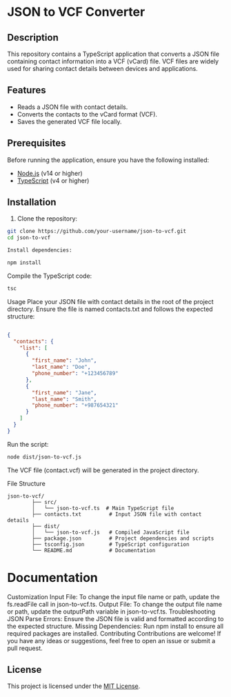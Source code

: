 # JSON to VCF Converter

## Description
This repository contains a TypeScript application that converts a JSON file containing contact information into a VCF (vCard) file. VCF files are widely used for sharing contact details between devices and applications.

## Features
- Reads a JSON file with contact details.
- Converts the contacts to the vCard format (VCF).
- Saves the generated VCF file locally.

## Prerequisites
Before running the application, ensure you have the following installed:
- [Node.js](https://nodejs.org/) (v14 or higher)
- [TypeScript](https://www.typescriptlang.org/) (v4 or higher)

## Installation

1. Clone the repository:
```bash
git clone https://github.com/your-username/json-to-vcf.git
cd json-to-vcf

Install dependencies:
```
```bash
npm install
```
Compile the TypeScript code:
```bash
tsc
```
Usage
Place your JSON file with contact details in the root of the project directory. Ensure the file is named contacts.txt and follows the expected structure:

```json

{
  "contacts": {
    "list": [
      {
        "first_name": "John",
        "last_name": "Doe",
        "phone_number": "+123456789"
      },
      {
        "first_name": "Jane",
        "last_name": "Smith",
        "phone_number": "+987654321"
      }
    ]
  }
}
```
Run the script:

```bash
node dist/json-to-vcf.js
```
The VCF file (contact.vcf) will be generated in the project directory.

File Structure
```
json-to-vcf/
        ├── src/
        │   └── json-to-vcf.ts  # Main TypeScript file
        ├── contacts.txt         # Input JSON file with contact details
        ├── dist/
        │   └── json-to-vcf.js   # Compiled JavaScript file
        ├── package.json         # Project dependencies and scripts
        ├── tsconfig.json        # TypeScript configuration
        └── README.md            # Documentation

```
# Documentation
Customization
Input File: To change the input file name or path, update the fs.readFile call in json-to-vcf.ts.
Output File: To change the output file name or path, update the outputPath variable in json-to-vcf.ts.
Troubleshooting
JSON Parse Errors: Ensure the JSON file is valid and formatted according to the expected structure.
Missing Dependencies: Run npm install to ensure all required packages are installed.
Contributing
Contributions are welcome! If you have any ideas or suggestions, feel free to open an issue or submit a pull request.

## License
This project is licensed under the [MIT License](LICENSE).
